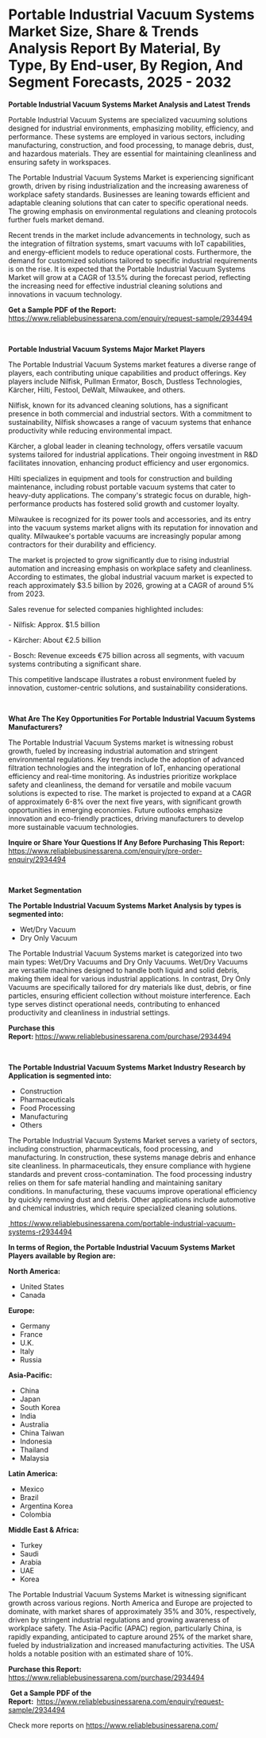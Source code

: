 <p><h1>Portable Industrial Vacuum Systems Market Size, Share & Trends Analysis Report By Material, By Type, By End-user, By Region, And Segment Forecasts, 2025 - 2032</h1></p><p><strong>Portable Industrial Vacuum Systems Market Analysis and Latest Trends</strong></p>
<p><p>Portable Industrial Vacuum Systems are specialized vacuuming solutions designed for industrial environments, emphasizing mobility, efficiency, and performance. These systems are employed in various sectors, including manufacturing, construction, and food processing, to manage debris, dust, and hazardous materials. They are essential for maintaining cleanliness and ensuring safety in workspaces.</p><p>The Portable Industrial Vacuum Systems Market is experiencing significant growth, driven by rising industrialization and the increasing awareness of workplace safety standards. Businesses are leaning towards efficient and adaptable cleaning solutions that can cater to specific operational needs. The growing emphasis on environmental regulations and cleaning protocols further fuels market demand.</p><p>Recent trends in the market include advancements in technology, such as the integration of filtration systems, smart vacuums with IoT capabilities, and energy-efficient models to reduce operational costs. Furthermore, the demand for customized solutions tailored to specific industrial requirements is on the rise. It is expected that the Portable Industrial Vacuum Systems Market will grow at a CAGR of 13.5% during the forecast period, reflecting the increasing need for effective industrial cleaning solutions and innovations in vacuum technology.</p></p>
<p><strong>Get a Sample PDF of the Report:&nbsp;</strong> <a href="https://www.reliablebusinessarena.com/enquiry/request-sample/2934494?utm_campaign=3215&utm_medium=2&utm_source=Github&utm_content=ia&utm_term=13032025&utm_id=portable-industrial-vacuum-systems">https://www.reliablebusinessarena.com/enquiry/request-sample/2934494</a></p>
<p>&nbsp;</p>
<p><strong>Portable Industrial Vacuum Systems Major Market Players</strong></p>
<p><p>The Portable Industrial Vacuum Systems market features a diverse range of players, each contributing unique capabilities and product offerings. Key players include Nilfisk, Pullman Ermator, Bosch, Dustless Technologies, Kärcher, Hilti, Festool, DeWalt, Milwaukee, and others. </p><p>Nilfisk, known for its advanced cleaning solutions, has a significant presence in both commercial and industrial sectors. With a commitment to sustainability, Nilfisk showcases a range of vacuum systems that enhance productivity while reducing environmental impact. </p><p>Kärcher, a global leader in cleaning technology, offers versatile vacuum systems tailored for industrial applications. Their ongoing investment in R&D facilitates innovation, enhancing product efficiency and user ergonomics.</p><p>Hilti specializes in equipment and tools for construction and building maintenance, including robust portable vacuum systems that cater to heavy-duty applications. The company's strategic focus on durable, high-performance products has fostered solid growth and customer loyalty.</p><p>Milwaukee is recognized for its power tools and accessories, and its entry into the vacuum systems market aligns with its reputation for innovation and quality. Milwaukee's portable vacuums are increasingly popular among contractors for their durability and efficiency.</p><p>The market is projected to grow significantly due to rising industrial automation and increasing emphasis on workplace safety and cleanliness. According to estimates, the global industrial vacuum market is expected to reach approximately $3.5 billion by 2026, growing at a CAGR of around 5% from 2023.</p><p>Sales revenue for selected companies highlighted includes:</p><p>- Nilfisk: Approx. $1.5 billion</p><p>- Kärcher: About €2.5 billion</p><p>- Bosch: Revenue exceeds €75 billion across all segments, with vacuum systems contributing a significant share.</p><p>This competitive landscape illustrates a robust environment fueled by innovation, customer-centric solutions, and sustainability considerations.</p></p>
<p>&nbsp;</p>
<p><strong>What Are The Key Opportunities For Portable Industrial Vacuum Systems Manufacturers?</strong></p>
<p><p>The Portable Industrial Vacuum Systems market is witnessing robust growth, fueled by increasing industrial automation and stringent environmental regulations. Key trends include the adoption of advanced filtration technologies and the integration of IoT, enhancing operational efficiency and real-time monitoring. As industries prioritize workplace safety and cleanliness, the demand for versatile and mobile vacuum solutions is expected to rise. The market is projected to expand at a CAGR of approximately 6-8% over the next five years, with significant growth opportunities in emerging economies. Future outlooks emphasize innovation and eco-friendly practices, driving manufacturers to develop more sustainable vacuum technologies.</p></p>
<p><strong>Inquire or Share Your Questions If Any Before Purchasing This Report:</strong> <a href="https://www.reliablebusinessarena.com/enquiry/pre-order-enquiry/2934494?utm_campaign=3215&utm_medium=2&utm_source=Github&utm_content=ia&utm_term=13032025&utm_id=portable-industrial-vacuum-systems">https://www.reliablebusinessarena.com/enquiry/pre-order-enquiry/2934494</a></p>
<p>&nbsp;</p>
<p><strong>Market Segmentation</strong></p>
<p><strong>The Portable Industrial Vacuum Systems Market Analysis by types is segmented into:</strong></p>
<p><ul><li>Wet/Dry Vacuum</li><li>Dry Only Vacuum</li></ul></p>
<p><p>The Portable Industrial Vacuum Systems market is categorized into two main types: Wet/Dry Vacuums and Dry Only Vacuums. Wet/Dry Vacuums are versatile machines designed to handle both liquid and solid debris, making them ideal for various industrial applications. In contrast, Dry Only Vacuums are specifically tailored for dry materials like dust, debris, or fine particles, ensuring efficient collection without moisture interference. Each type serves distinct operational needs, contributing to enhanced productivity and cleanliness in industrial settings.</p></p>
<p><strong>Purchase this Report:&nbsp;</strong><a href="https://www.reliablebusinessarena.com/purchase/2934494?utm_campaign=3215&utm_medium=2&utm_source=Github&utm_content=ia&utm_term=13032025&utm_id=portable-industrial-vacuum-systems">https://www.reliablebusinessarena.com/purchase/2934494</a></p>
<p>&nbsp;</p>
<p><strong>The Portable Industrial Vacuum Systems Market Industry Research by Application is segmented into:</strong></p>
<p><ul><li>Construction</li><li>Pharmaceuticals</li><li>Food Processing</li><li>Manufacturing</li><li>Others</li></ul></p>
<p><p>The Portable Industrial Vacuum Systems Market serves a variety of sectors, including construction, pharmaceuticals, food processing, and manufacturing. In construction, these systems manage debris and enhance site cleanliness. In pharmaceuticals, they ensure compliance with hygiene standards and prevent cross-contamination. The food processing industry relies on them for safe material handling and maintaining sanitary conditions. In manufacturing, these vacuums improve operational efficiency by quickly removing dust and debris. Other applications include automotive and chemical industries, which require specialized cleaning solutions.</p></p>
<p><a href="https://www.reliablebusinessarena.com/portable-industrial-vacuum-systems-r2934494?utm_campaign=3215&utm_medium=2&utm_source=Github&utm_content=ia&utm_term=13032025&utm_id=portable-industrial-vacuum-systems">&nbsp;https://www.reliablebusinessarena.com/portable-industrial-vacuum-systems-r2934494</a></p>
<p><strong>In terms of Region, the Portable Industrial Vacuum Systems Market Players available by Region are:</strong></p>
<p>
    <p> <strong> North America: </strong>
        <ul>
            <li>United States</li>
            <li>Canada</li>
        </ul>
        </p> 
    <p> <strong> Europe: </strong>
        <ul>
            <li>Germany</li>
            <li>France</li>
            <li>U.K.</li>
            <li>Italy</li>
            <li>Russia</li>
        </ul>
        </p> 
    <p> <strong> Asia-Pacific: </strong>
        <ul>
            <li>China</li>
            <li>Japan</li>
            <li>South Korea</li>
            <li>India</li>
            <li>Australia</li>
            <li>China Taiwan</li>
            <li>Indonesia</li>
            <li>Thailand</li>
            <li>Malaysia</li>
        </ul>
        </p> 
    <p> <strong> Latin America: </strong>
        <ul>
            <li>Mexico</li>
            <li>Brazil</li>
            <li>Argentina Korea</li>
            <li>Colombia</li>
        </ul>
        </p> 
    <p> <strong> Middle East & Africa: </strong>
        <ul>
            <li>Turkey</li>
            <li>Saudi</li>
            <li>Arabia</li>
            <li>UAE</li>
            <li>Korea</li>
        </ul>
    </p>
    </p>
<p><p>The Portable Industrial Vacuum Systems Market is witnessing significant growth across various regions. North America and Europe are projected to dominate, with market shares of approximately 35% and 30%, respectively, driven by stringent industrial regulations and growing awareness of workplace safety. The Asia-Pacific (APAC) region, particularly China, is rapidly expanding, anticipated to capture around 25% of the market share, fueled by industrialization and increased manufacturing activities. The USA holds a notable position with an estimated share of 10%.</p></p>
<p><strong>Purchase this Report: </strong><a href="https://www.reliablebusinessarena.com/purchase/2934494?utm_campaign=3215&utm_medium=2&utm_source=Github&utm_content=ia&utm_term=13032025&utm_id=portable-industrial-vacuum-systems">https://www.reliablebusinessarena.com/purchase/2934494</a></p>
<p>&nbsp;<strong>Get a Sample PDF of the Report:&nbsp;&nbsp;</strong><a href="https://www.reliablebusinessarena.com/enquiry/request-sample/2934494?utm_campaign=3215&utm_medium=2&utm_source=Github&utm_content=ia&utm_term=13032025&utm_id=portable-industrial-vacuum-systems">https://www.reliablebusinessarena.com/enquiry/request-sample/2934494</a></p>
<p><strong></strong></p>
<p>Check more reports on <a href="https://www.reliablebusinessarena.com/?utm_campaign=3215&utm_medium=2&utm_source=Github&utm_content=ia&utm_term=13032025&utm_id=portable-industrial-vacuum-systems">https://www.reliablebusinessarena.com/</a></p>